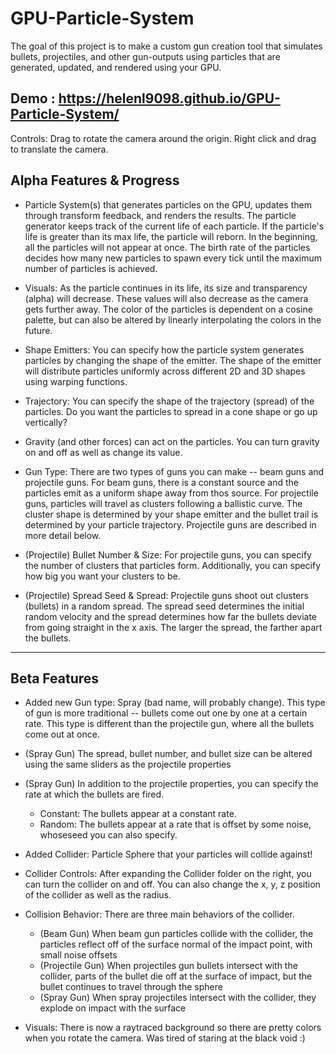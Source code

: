 # GPU-Particle-System

The goal of this project is to make a custom gun creation tool that simulates bullets, projectiles, and other gun-outputs using particles
that are generated, updated, and rendered using your GPU.

## Demo : https://helenl9098.github.io/GPU-Particle-System/
Controls: Drag to rotate the camera around the origin. Right click and drag to translate the camera.

## Alpha Features & Progress
- Particle System(s) that generates particles on the GPU, updates them through transform feedback, and renders the results. The particle generator keeps track of the current life of each particle. If the particle's life is greater than its max life, the particle will reborn. 
In the beginning, all the particles will not appear at once. The birth rate of the particles decides how many new particles to spawn every tick until the maximum number
of particles is achieved. 

- Visuals: As the particle continues in its life, its size and transparency (alpha) will decrease. These values will also decrease as the camera gets further away. The color of the 
particles is dependent on a cosine palette, but can also be altered by linearly interpolating the colors in the future.

- Shape Emitters: You can specify how the particle system generates particles by changing the shape of the emitter. The shape of the emitter will distribute particles uniformly across different 2D and 3D shapes using warping functions.

- Trajectory: You can specify the shape of the trajectory (spread) of the particles. Do you want the particles to spread in a cone shape or go up vertically?

- Gravity (and other forces) can act on the particles. You can turn gravity on and off as well as change its value. 

- Gun Type: There are two types of guns you can make -- beam guns and projectile guns. For beam guns, there is a constant source and the particles emit as a uniform shape away from thos source.
For projectile guns, particles will travel as clusters following a ballistic curve. The cluster shape is determined by your shape emitter and the bullet trail is determined by your particle trajectory. 
Projectile guns are described in more detail below. 

- (Projectile) Bullet Number & Size: For projectile guns, you can specify the number of clusters that particles form. Additionally, you can specify how big you want your clusters to be.  

- (Projectile) Spread Seed & Spread: Projectile guns shoot out clusters (bullets) in a random spread. The spread seed determines the initial random velocity and the spread determines how 
far the bullets deviate from going straight in the x axis. The larger the spread, the farther apart the bullets. 

------------------------------


## Beta Features 
- Added new Gun type: Spray (bad name, will probably change). This type of gun is more traditional -- bullets come out one by one at a certain rate. This type is different than the projectile gun, where all the bullets come out at once. 

- (Spray Gun) The spread, bullet number, and bullet size can be altered using the same sliders as the projectile properties 

- (Spray Gun) In addition to the projectile properties, you can specify the rate at which the bullets are fired.
  - Constant: The bullets appear at a constant rate.
  - Random: The bullets appear at a rate that is offset by some noise, whoseseed you can also specify. 

- Added Collider: Particle Sphere that your particles will collide against!

- Collider Controls: After expanding the Collider folder on the right, you can turn the collider on and off. You can also change the x, y, z position of the collider as well as the radius. 

- Collision Behavior: There are three main behaviors of the collider. 
  - (Beam Gun) When beam gun particles collide with the collider, the particles reflect off of the surface normal of the impact point, with small noise offsets
  - (Projectile Gun) When projectiles gun bullets intersect with the collider, parts of the bullet die off at the surface of impact, but the bullet continues to travel through the sphere
  - (Spray Gun) When spray projectiles intersect with the collider, they explode on impact with the surface
  
- Visuals: There is now a raytraced background so there are pretty colors when you rotate the camera. Was tired of staring at the black void :) 

